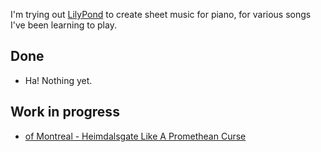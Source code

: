 I'm trying out [LilyPond](https://lilypond.org/) to create sheet music for piano, for various songs I've been learning to play.

## Done

* Ha! Nothing yet.

## Work in progress

* [of Montreal - Heimdalsgate Like A Promethean Curse](heimdalsgate/)
